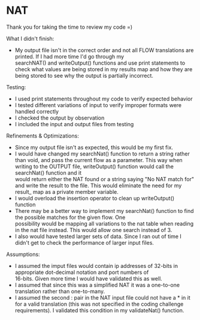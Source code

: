# NAT

Thank you for taking the time to review my code =)

What I didn't finish: 
  - My output file isn't in the correct order and not all FLOW translations are printed. If I had more time I'd go through my         
    searchNAT() and writeOutput() functions and use print statements to check what values are being stored in my results map 
    and how they are being stored to see why the output is partially incorrect.  

Testing: 
  - I used print statements throughout my code to verify expected behavior 
  - I tested different variations of input to verify improper formats were handled correctly
  - I checked the output by observation
  - I included the input and output files from testing
  
Refinements & Optimizations:
  - Since my output file isn't as expected, this would be my first fix. 
  - I would have changed my searchNat() function to return a string rather than void, and pass the current flow as a 
    parameter. This way when writing to the OUTPUT file, writeOutput() function would call the searchNat() function and it    
    would return either the NAT found or a string saying "No NAT match for" and write the result to the file. This would 
    eliminate the need for my result_ map as a private member variable. 
  - I would overload the insertion operator to clean up writeOutput() function 
  - There may be a better way to implement my searchNat() function to find the possible matches for the given flow. One   
    possibility would be mapping all variations to the nat table when reading in the nat file instead. This would allow one 
    search instead of 3. 
  - I also would have tested larger sets of data. Since I ran out of time I didn't get to check the performance of larger 
    input files.
    
Assumptions: 
  - I assumed the imput files would contain ip addresses of 32-bits in appropriate dot-decimal notation and port numbers of   
    16-bits. Given more time I would have validated this as well. 
  - I assumed that since this was a simplified NAT it was a one-to-one translation rather than one-to-many.
  - I assumed the second <ip>:<port> pair in the NAT input file could not have a * in it for a valid translation (this was not 
    specified in the coding challenge requirements). I validated this condition in my validateNat() function. 
